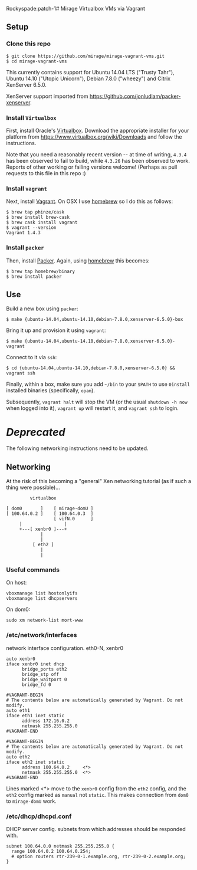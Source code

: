 Rockyspade:patch-1# Mirage Virtualbox VMs via Vagrant

## Setup

### Clone this repo

    $ git clone https://github.com/mirage/mirage-vagrant-vms.git
    $ cd mirage-vagrant-vms

This currently contains support for Ubuntu 14.04 LTS ("Trusty Tahr"), Ubuntu
14.10 ("Utopic Unicorn"), Debian 7.8.0 ("wheezy") and Citrix XenServer 6.5.0.

XenServer support imported from <https://github.com/jonludlam/packer-xenserver>.

### Install `Virtualbox`

First, install Oracle's [Virtualbox][]. Download the appropriate installer for
your platform from <https://www.virtualbox.org/wiki/Downloads> and follow the
instructions.

[virtualbox]: https://www.virtualbox.org/

Note that you need a reasonably recent version -- at time of writing, `4.3.4`
has been observed to fail to build, while `4.3.26` has been observed to work.
Reports of other working or failing versions welcome! (Perhaps as pull requests
to this file in this repo :)

### Install `vagrant`

Next, install [Vagrant][]. On OSX I use [homebrew][] so I do this as follows:

    $ brew tap phinze/cask
    $ brew install brew-cask
    $ brew cask install vagrant
    $ vagrant --version
    Vagrant 1.4.3

[homebrew]: http://brew.sh/
[vagrant]: http://vagrantup.com/

### Install `packer`

Then, install [Packer][]. Again, using [homebrew][] this becomes:

    $ brew tap homebrew/binary
    $ brew install packer

[packer]: https://www.packer.io

## Use

Build a new box using `packer`:

    $ make {ubuntu-14.04,ubuntu-14.10,debian-7.8.0,xenserver-6.5.0}-box

Bring it up and provision it using `vagrant`:

    $ make {ubuntu-14.04,ubuntu-14.10,debian-7.8.0,xenserver-6.5.0}-vagrant

Connect to it via `ssh`:

    $ cd {ubuntu-14.04,ubuntu-14.10,debian-7.8.0,xenserver-6.5.0} && vagrant ssh

Finally, within a box, make sure you add `~/bin` to your `$PATH` to use
`0install` installed binaries (specifically, `opam`).

Subsequently, `vagrant halt` will stop the VM (or the usual `shutdown -h now`
when logged into it), `vagrant up` will restart it, and `vagrant ssh` to login.

# _Deprecated_

The following networking instructions need to be updated.


## Networking

At the risk of this becoming a "general" Xen networking tutorial (as if such a
thing were possible)...


             virtualbox

    [ dom0       ]    [ mirage-domU ]
    [ 100.64.0.2 ]    [ 100.64.0.3  ]
                      [ vifN.0      ]
         |                |
         +---[ xenbr0 ]---+
                 |
                 |
              [ eth2 ]
                 |
                 |


### Useful commands

On host:

    vboxmanage list hostonlyifs
    vboxmanage list dhcpservers

On dom0:

    sudo xm network-list mort-www


### /etc/network/interfaces

network interface configuration. eth0-N, xenbr0

    auto xenbr0
    iface xenbr0 inet dhcp
          bridge_ports eth2
          bridge_stp off
          bridge_waitport 0
          bridge_fd 0

    #VAGRANT-BEGIN
    # The contents below are automatically generated by Vagrant. Do not modify.
    auto eth1
    iface eth1 inet static
          address 172.16.0.2
          netmask 255.255.255.0
    #VAGRANT-END

    #VAGRANT-BEGIN
    # The contents below are automatically generated by Vagrant. Do not modify.
    auto eth2
    iface eth2 inet static
          address 100.64.0.2     <*>
          netmask 255.255.255.0  <*>
    #VAGRANT-END

Lines marked <*> move to the `xenbr0` config from the `eth2` config, and the `eth2` config marked as `manual` not `static`. This makes connection from `dom0` to `mirage-domU` work.

### /etc/dhcp/dhcpd.conf

DHCP server config. subnets from which addresses should be responded with.

    subnet 100.64.0.0 netmask 255.255.255.0 {
      range 100.64.0.2 100.64.0.254;
      # option routers rtr-239-0-1.example.org, rtr-239-0-2.example.org;
    }
